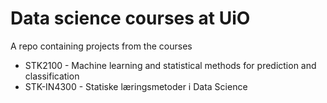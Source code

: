 # Data science courses at UiO
A repo containing projects from the courses

- STK2100 - Machine learning and statistical methods for prediction and classification 
- STK-IN4300 - Statiske læringsmetoder i Data Science
